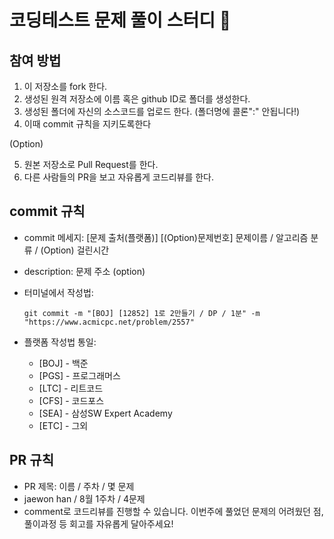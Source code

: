# 코딩테스트 문제 풀이 스터디 💯

## 참여 방법
1. 이 저장소를 fork 한다.
2. 생성된 원격 저장소에 이름 혹은 github ID로 폴더를 생성한다.
3. 생성된 폴더에 자신의 소스코드를 업로드 한다. (폴더명에 콜론":" 안됩니다!)
4. 이때 commit 규칙을 지키도록한다
   
(Option)

5. 원본 저장소로 Pull Request를 한다. 
6. 다른 사람들의 PR을 보고 자유롭게 코드리뷰를 한다.

## commit 규칙
- commit 메세지: [문제 출처(플랫폼)] [(Option)문제번호] 문제이름 / 알고리즘 분류 / (Option) 걸린시간
- description: 문제 주소 (option)
- 터미널에서 작성법:
  
  ```git commit -m "[BOJ] [12852] 1로 2만들기 / DP / 1분" -m "https://www.acmicpc.net/problem/2557"```
  
- 플랫폼 작성법 통일:
  - [BOJ] - 백준 
  - [PGS] - 프로그래머스
  - [LTC] - 리트코드
  - [CFS] - 코드포스
  - [SEA] - 삼성SW Expert Academy
  - [ETC] - 그외

## PR 규칙
- PR 제목: 이름 / 주차 / 몇 문제
- jaewon han / 8월 1주차 / 4문제 
- comment로 코드리뷰를 진행할 수 있습니다. 이번주에 풀었던 문제의 어려웠던 점, 풀이과정 등 회고를 자유롭게 달아주세요! 
